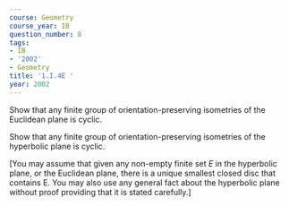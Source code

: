 ```yaml
---
course: Geometry
course_year: IB
question_number: 8
tags:
- IB
- '2002'
- Geometry
title: '1.I.4E '
year: 2002
---
```



Show that any finite group of orientation-preserving isometries of the Euclidean plane is cyclic.

Show that any finite group of orientation-preserving isometries of the hyperbolic plane is cyclic.

[You may assume that given any non-empty finite set $E$ in the hyperbolic plane, or the Euclidean plane, there is a unique smallest closed disc that contains E. You may also use any general fact about the hyperbolic plane without proof providing that it is stated carefully.]